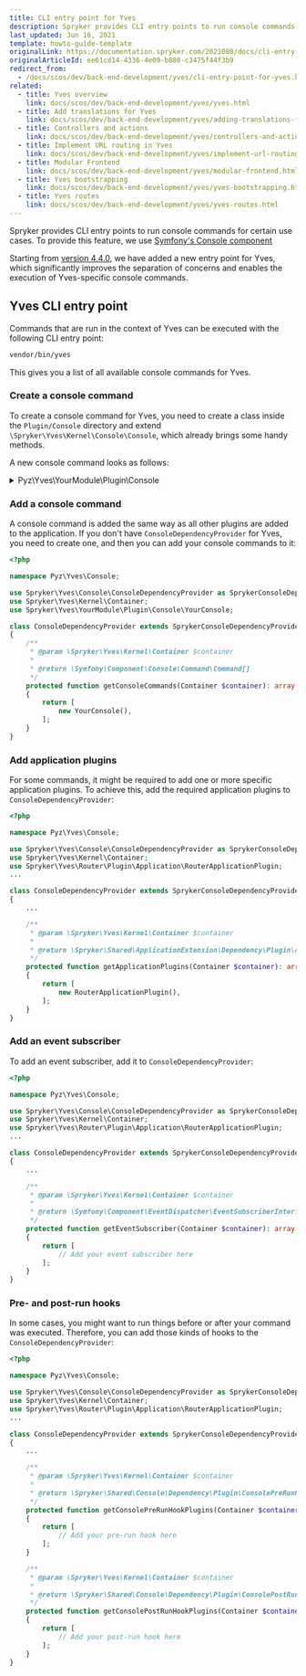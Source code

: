```yaml
---
title: CLI entry point for Yves
description: Spryker provides CLI entry points to run console commands for specific use cases.
last_updated: Jun 16, 2021
template: howto-guide-template
originalLink: https://documentation.spryker.com/2021080/docs/cli-entry-point-for-yves
originalArticleId: ee61cd14-4336-4e09-b880-c3475f44f3b9
redirect_from:
  - /docs/scos/dev/back-end-development/yves/cli-entry-point-for-yves.html
related:
  - title: Yves overview
    link: docs/scos/dev/back-end-development/yves/yves.html
  - title: Add translations for Yves
    link: docs/scos/dev/back-end-development/yves/adding-translations-for-yves.html
  - title: Controllers and actions
    link: docs/scos/dev/back-end-development/yves/controllers-and-actions.html
  - title: Implement URL routing in Yves
    link: docs/scos/dev/back-end-development/yves/implement-url-routing-in-yves.html
  - title: Modular Frontend
    link: docs/scos/dev/back-end-development/yves/modular-frontend.html
  - title: Yves bootstrapping
    link: docs/scos/dev/back-end-development/yves/yves-bootstrapping.html
  - title: Yves routes
    link: docs/scos/dev/back-end-development/yves/yves-routes.html
---
```


Spryker provides CLI entry points to run console commands for certain use cases. To provide this feature, we use [Symfony's Console component](https://symfony.com/doc/current/components/console.html)

Starting from [version 4.4.0](https://symfony.com/doc/4.4/components/console.html), we have added a new entry point for Yves, which significantly improves the separation of concerns and enables the execution of Yves-specific console commands.

## Yves CLI entry point

Commands that are run in the context of Yves can be executed with the following CLI entry point:

```bash
vendor/bin/yves
```

This gives you a list of all available console commands for Yves.

### Create a console command

To create a console command for Yves, you need to create a class inside the `Plugin/Console` directory and extend `\Spryker\Yves\Kernel\Console\Console`, which already brings some handy methods.

A new console command looks as follows:

<details>

<summary markdown='span'>Pyz\Yves\YourModule\Plugin\Console</summary>

```php
<?php

namespace Pyz\Yves\YourModule\Plugin\Console;

use Spryker\Yves\Kernel\Console\Console;
use Symfony\Component\Console\Input\InputInterface;
use Symfony\Component\Console\Output\OutputInterface;

/**
 * @method \Pyz\Yves\YourModule\YourModuleFactory getFactory()
 */
class YourConsole extends Console
{
    protected const NAME = 'your:command:name';

    /**
     * @return void
     */
    protected function configure(): void
    {
        $this
            ->setName(static::NAME)
            ->setDescription('Add a description for what this command is used.');
    }

    /**
     * @param \Symfony\Component\Console\Input\InputInterface $input
     * @param \Symfony\Component\Console\Output\OutputInterface $output
     *
     * @return int
     */
    protected function execute(InputInterface $input, OutputInterface $output): int
    {
        if ($this->getFactory()->createFoo()->doSomething()) {
            return static::CODE_SUCCESS;
        }


        return static::CODE_ERROR;
    }
}
```
</details>

### Add a console command

A console command is added the same way as all other plugins are added to the application. If you don't have `ConsoleDependencyProvider` for Yves, you need to create one, and then you can add your console commands to it:

```php
<?php

namespace Pyz\Yves\Console;

use Spryker\Yves\Console\ConsoleDependencyProvider as SprykerConsoleDependencyProvider;
use Spryker\Yves\Kernel\Container;
use Spryker\Yves\YourModule\Plugin\Console\YourConsole;

class ConsoleDependencyProvider extends SprykerConsoleDependencyProvider
{
    /**
     * @param \Spryker\Yves\Kernel\Container $container
     *
     * @return \Symfony\Component\Console\Command\Command[]
     */
    protected function getConsoleCommands(Container $container): array
    {
        return [
            new YourConsole(),
        ];
    }
}
```

### Add application plugins

For some commands, it might be required to add one or more specific application plugins. To achieve this, add the required application plugins to  `ConsoleDependencyProvider`:

```php
<?php

namespace Pyz\Yves\Console;

use Spryker\Yves\Console\ConsoleDependencyProvider as SprykerConsoleDependencyProvider;
use Spryker\Yves\Kernel\Container;
use Spryker\Yves\Router\Plugin\Application\RouterApplicationPlugin;
...

class ConsoleDependencyProvider extends SprykerConsoleDependencyProvider
{
    ...

    /**
     * @param \Spryker\Yves\Kernel\Container $container
     *
     * @return \Spryker\Shared\ApplicationExtension\Dependency\Plugin\ApplicationPluginInterface[]
     */
    protected function getApplicationPlugins(Container $container): array
    {
        return [
            new RouterApplicationPlugin(),
        ];
    }
}
```

### Add an event subscriber

To add an event subscriber, add it to `ConsoleDependencyProvider`:

```php
<?php

namespace Pyz\Yves\Console;

use Spryker\Yves\Console\ConsoleDependencyProvider as SprykerConsoleDependencyProvider;
use Spryker\Yves\Kernel\Container;
use Spryker\Yves\Router\Plugin\Application\RouterApplicationPlugin;
...

class ConsoleDependencyProvider extends SprykerConsoleDependencyProvider
{
    ...

    /**
     * @param \Spryker\Yves\Kernel\Container $container
     *
     * @return \Symfony\Component\EventDispatcher\EventSubscriberInterface[]
     */
    protected function getEventSubscriber(Container $container): array
    {
        return [
            // Add your event subscriber here
        ];
    }
}
```

### Pre- and post-run hooks

In some cases, you might want to run things before or after your command was executed. Therefore, you can add those kinds of hooks to the `ConsoleDependencyProvider`:

```php
<?php

namespace Pyz\Yves\Console;

use Spryker\Yves\Console\ConsoleDependencyProvider as SprykerConsoleDependencyProvider;
use Spryker\Yves\Kernel\Container;
use Spryker\Yves\Router\Plugin\Application\RouterApplicationPlugin;
...

class ConsoleDependencyProvider extends SprykerConsoleDependencyProvider
{
    ...

    /**
     * @param \Spryker\Yves\Kernel\Container $container
     *
     * @return \Spryker\Shared\Console\Dependency\Plugin\ConsolePreRunHookPluginInterface[]
     */
    protected function getConsolePreRunHookPlugins(Container $container): array
    {
        return [
            // Add your pre-run hook here
        ];
    }

    /**
     * @param \Spryker\Yves\Kernel\Container $container
     *
     * @return \Spryker\Shared\Console\Dependency\Plugin\ConsolePostRunHookPluginInterface[]
     */
    protected function getConsolePostRunHookPlugins(Container $container): array
    {
        return [
            // Add your post-run hook here
        ];
    }
}
```
